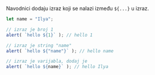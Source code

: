 
Navodnici dodaju izraz koji se nalazi između `${...}` u izraz.

```js run
let name = "Ilya";

// izraz je broj 1
alert( `hello ${1}` ); // hello 1

// izraz je string "name"
alert( `hello ${"name"}` ); // hello name

// izraz je varijabla, dodaj je
alert( `hello ${name}` ); // hello Ilya
```
